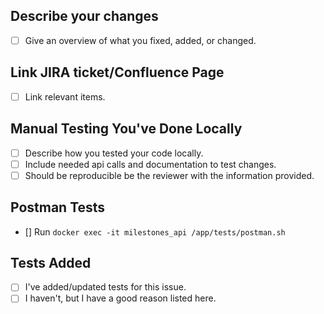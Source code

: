 ## Describe your changes
- [ ] Give an overview of what you fixed, added, or changed. 

## Link JIRA ticket/Confluence Page
- [ ] Link relevant items.

## Manual Testing You've Done Locally
- [ ] Describe how you tested your code locally.
- [ ] Include needed api calls and documentation to test changes.
- [ ] Should be reproducible be the reviewer with the information provided.

## Postman Tests

- [] Run `docker exec -it milestones_api /app/tests/postman.sh`

## Tests Added

- [ ] I've added/updated tests for this issue.
- [ ] I haven't, but I have a good reason listed here. 